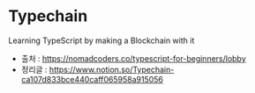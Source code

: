 # Typechain

Learning TypeScript by making a Blockchain with it

- 출처 : https://nomadcoders.co/typescript-for-beginners/lobby
- 정리글 : https://www.notion.so/Typechain-ca107d833bce440caff065958a915056
